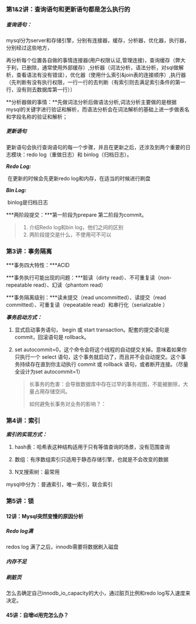

### 第1&2讲：查询语句和更新语句都是怎么执行的

##### 查询语句：

mysql分为server和存储引擎，分别有连接器，缓存，分析器，优化器，执行器，分别经过这些地方，

再分析每个位置各自做的事情连接器(用户权限认证,管理连接)，查询缓存（弊大于利，已删除，通常使用外部缓存）,分析器（词法分析，语法分析，对sql做解析，查看语法有没有错误），优化器（使用什么索引&join表的连接顺序）,执行器（先判断有没有执行权限，一行一行的去判断（有索引则去满足索引条件的第一行，没有则去数据库第一行））

**分析器做的事情：**先做词法分析后做语法分析,词法分析主要做的是根据mysql的关键字进行验证和解析，而语法分析会在词法解析的基础上进一步做表名和字段名称的验证和解析；

##### 更新语句

更新语句会执行查询语句的每一个步骤，并且在更新之后，还涉及到两个重要的日志模块：redo log（重做日志）和 binlog（归档日志）。

***Redo Log:***

​	在更新的时候会先更新redo log和内存，在适当的时候进行刷盘

***Bin Log:***

​	binlog是归档日志

***两阶段提交：***第一阶段为prepare 第二阶段为commit。

>   1.  介绍Redo log和bin log，他们之间的区别
>   2.  两阶段提交是什么，不使用可不可以

### 第3讲：事务隔离

***事务四大特性：***ACID

***事务执行可能出现的问题：***脏读（dirty read）、不可重复读（non-repeatable read）、幻读（phantom read）

***事务隔离级别：***读未提交（read uncommitted）、读提交（read committed）、可重复读（repeatable read）和串行化（serializable ）

***事务启动方式：***

1.  显式启动事务语句， begin 或 start transaction。配套的提交语句是 commit，回滚语句是 rollback。 

2.  set autocommit=0，这个命令会将这个线程的自动提交关掉。意味着如果你只执行一个 select 语句，这个事务就启动了，而且并不会自动提交。这个事务持续存在直到你主动执行 commit 或 rollback 语句，或者断开连接。（尽量全设计为set autocommit=1）

    >   长事务的危害：会导致数据库中存在过早的事务视图，不能被删除，大量占用存储空间。
    >
    >   如何避免长事务对业务的影响？：

### 第4讲：索引

***索引的实现方式：***

1.  hash表：哈希表这种结构适用于只有等值查询的场景，没有范围查询

2.  数组：有序数组索引只适用于静态存储引擎，也就是不会改变的数据

3.  N叉搜索树：最常用

mysql中分为：普通索引，唯一索引，联合索引

### 第5讲：锁

#### 12讲：Mysql突然变慢的原因分析

##### Redo log满

redos log 满了之后，innodb需要将数据刷入磁盘

##### 内存不足

##### 刷脏页

怎么去确定自己innodb_io_capacity的大小，通过脏页比例和redo log写入速度来决定。

#### 45讲：自增id用完怎么办？

